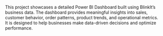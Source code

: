 This project showcases a detailed Power BI Dashboard built using BlinkIt’s business data.
The dashboard provides meaningful insights into sales, customer behavior, order patterns, product trends, and operational metrics.
It is designed to help businesses make data-driven decisions and optimize performance.

